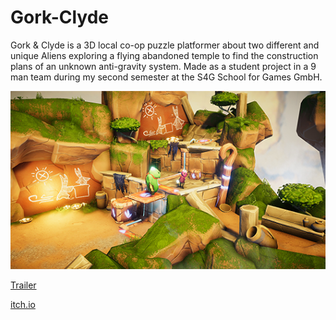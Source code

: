 # Gork-Clyde
Gork &amp; Clyde is a 3D local co-op puzzle platformer about two different and unique Aliens exploring a flying abandoned temple to find the construction plans of an unknown anti-gravity system. Made as a student project in a 9 man team during my second semester at the S4G School for Games GmbH.

![thumbnail](/Images/thumbnail.png)

[Trailer](https://www.instagram.com/p/B2ESddSCLU4/)

[itch.io](https://s4g.itch.io/gork-and-clyde)
